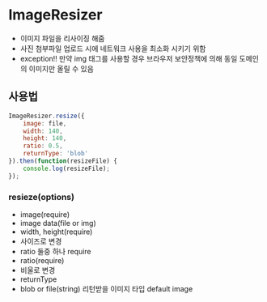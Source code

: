 # ImageResizer
* 이미지 파일을 리사이징 해줌
* 사진 첨부파일 업로드 시에 네트워크 사용을 최소화 시키기 위함
* exception!! 만약 img 태그를 사용할 경우 브라우저 보안정책에 의해 동일 도메인의 이미지만 올릴 수 있음

## 사용법
```javascript
ImageResizer.resize({
	image: file,
	width: 140,
	height: 140,
	ratio: 0.5,
	returnType: 'blob'
}).then(function(resizeFile) {
	console.log(resizeFile);
});
```

### resieze(options)

* image(require)
 * image data(file or img)
* width, height(require)
 * 사이즈로 변경
 * ratio 둘중 하나 require
* ratio(require)
 * 비울로 변경 
* returnType
 * blob or file(string) 리턴받을 이미지 타입 default image
